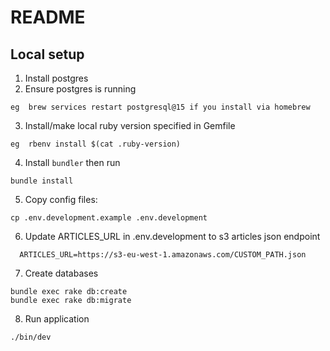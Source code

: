 # README

## Local setup

1. Install postgres
2. Ensure postgres is running 

```
eg  brew services restart postgresql@15 if you install via homebrew
```

3. Install/make local ruby version specified in Gemfile

```
eg  rbenv install $(cat .ruby-version)
```

4. Install `bundler` then run

```
bundle install
```

5. Copy config files:

```
cp .env.development.example .env.development
```

6. Update ARTICLES_URL in .env.development to s3 articles json endpoint

```
  ARTICLES_URL=https://s3-eu-west-1.amazonaws.com/CUSTOM_PATH.json
```

7. Create databases 

```
bundle exec rake db:create
bundle exec rake db:migrate
```

8. Run application 

```
./bin/dev
```